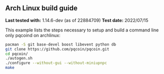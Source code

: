 Arch Linux build guide
----------------------

**Last tested with:** 1.14.6-dev (as of 22884709)
**Test date:** 2022/07/15

This example lists the steps necessary to setup and build a command line only
pqcoind on archlinux:

```sh
pacman -S git base-devel boost libevent python db
git clone https://github.com/pqcoin/pqcoin.git
cd pqcoin/
./autogen.sh
./configure --without-gui --without-miniupnpc
make
```
